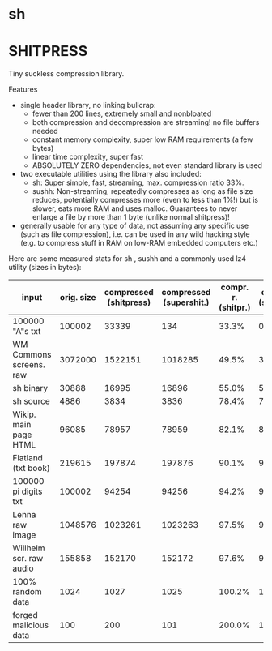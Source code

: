 # sh
# SHITPRESS

Tiny suckless compression library. 


Features

- single header library, no linking bullcrap:
  - fewer than 200 lines, extremely small and nonbloated
  - both compression and decompression are streaming! no file buffers needed
  - constant memory complexity, super low RAM requirements (a few bytes)
  - linear time complexity, super fast
  - ABSOLUTELY ZERO dependencies, not even standard library is used
- two executable utilities using the library also included:
  - sh: Super simple, fast, streaming, max. compression ratio 33%.
  - sushh: Non-streaming, repeatedly compresses as long as file size
    reduces, potentially compresses more (even to less than 1%!) but is slower,
    eats more RAM and uses malloc. Guarantees to never enlarge a file by more
    than 1 byte (unlike normal shitpress)!
- generally usable for any type of data, not assuming any specific use (such as
  file compression), i.e. can be used in any wild hacking style (e.g. to
  compress stuff in RAM on low-RAM embedded computers etc.)


Here are some measured stats for sh , sushh and a commonly used
lz4 utility (sizes in bytes):

| input                   | orig. size | compressed (shitpress) | compressed (supershit.) | compr. r. (shitpr.) |  compr. r. (supersh.) | compressed (lz4) | compr. r. (lz4) |
| ----------------------- | ---------- | ---------------------- | ----------------------- | ------------------- | --------------------- | ---------------- | --------------- |
| 100000 "A"s txt         | 100002     | 33339                  | 134                     | 33.3%               | 0.1% !!!              | 422              | 42.0%           |
| WM Commons screens. raw | 3072000    | 1522151                | 1018285                 | 49.5%               | 33.1%                 | 721531           | 23.4%           |
| sh binary        | 30888      | 16995                  | 16896                   | 55.0%               | 54.7%                 | 12859            | 41.6%           |
| sh source        | 4886       | 3834                   | 3836                    | 78.4%               | 78.5%                 | 580              | 75.3%           |
| Wikip. main page HTML   | 96085      | 78957                  | 78959                   | 82.1%               | 82.1%                 | 32459            | 33.7%           |
| Flatland (txt book)     | 219615     | 197874                 | 197876                  | 90.1%               | 90.1%                 | 135782           | 61.8%           |
| 100000 pi digits txt    | 100002     | 94254                  | 94256                   | 94.2%               | 94.2%                 | 95354            | 95.3%           |
| Lenna raw image         | 1048576    | 1023261                | 1023263                 | 97.5%               | 97.5%                 | 1039481          | 99.1%           |
| Willhelm scr. raw audio | 155858     | 152170                 | 152172                  | 97.6%               | 97.6%                 | 152434           | 97.8%           |
| 100% random data        | 1024       | 1027                   | 1025                    | 100.2%              | 100.0%                | 1043             | 101.8%          |
| forged malicious data   | 100        | 200                    | 101                     | 200.0%              | 101.0%                | 30               | 30.0%           |

